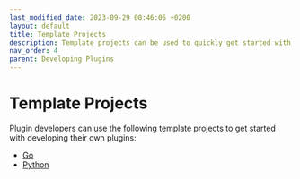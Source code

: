 ```yaml
---
last_modified_date: 2023-09-29 00:46:05 +0200
layout: default
title: Template Projects
description: Template projects can be used to quickly get started with developing plugins.
nav_order: 4
parent: Developing Plugins
---
```


# Template Projects

Plugin developers can use the following template projects to get started with developing their own plugins:

- [Go](https://github.com/gatewayd-io/plugin-template-go)
- [Python](https://github.com/gatewayd-io/plugin-template-python)
